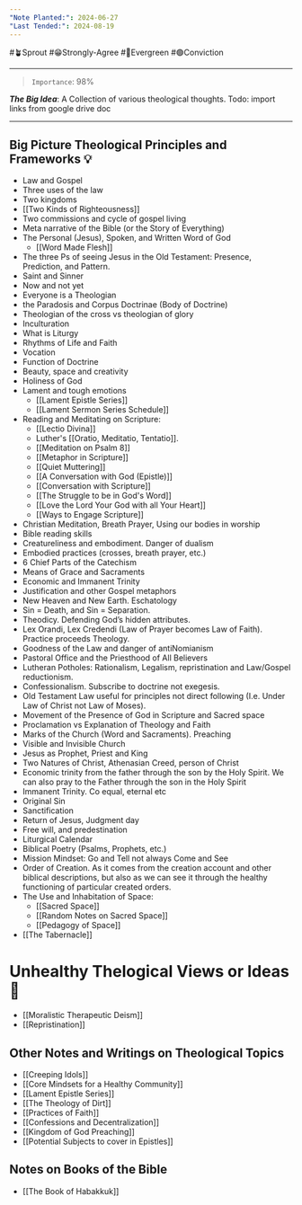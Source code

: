 ```yaml
---
"Note Planted:": 2024-06-27
"Last Tended:": 2024-08-19
---
```

#🪴Sprout  #😁Strongly-Agree  #🌲Evergreen  #🟢Conviction 
****
>`Importance`: 98%
 
***The Big Idea***: A Collection of various theological thoughts.
Todo: import links from google drive doc

* * *
## Big Picture Theological Principles and Frameworks 💡

- Law and Gospel
- Three uses of the law
- Two kingdoms
- [[Two Kinds of Righteousness]]
- Two commissions and cycle of gospel living
- Meta narrative of the Bible (or the Story of Everything)
- The Personal (Jesus), Spoken, and Written Word of God
	- [[Word Made Flesh]]
- The three Ps of seeing Jesus in the Old Testament: Presence, Prediction, and Pattern. 
- Saint and Sinner
- Now and not yet
- Everyone is a Theologian
- the Paradosis and Corpus Doctrinae (Body of Doctrine)
- Theologian of the cross vs theologian of glory
- Inculturation
- What is Liturgy
- Rhythms of Life and Faith
- Vocation
- Function of Doctrine
- Beauty, space and creativity
- Holiness of God
- Lament and tough emotions
	- [[Lament Epistle Series]]
	- [[Lament Sermon Series Schedule]]
- Reading and Meditating on Scripture: 
	- [[Lectio Divina]]
	- Luther's [[Oratio, Meditatio, Tentatio]]. 
	- [[Meditation on Psalm 8]]
	- [[Metaphor in Scripture]]
	- [[Quiet Muttering]]
	- [[A Conversation with God (Epistle)]]
	- [[Conversation with Scripture]]
	- [[The Struggle to be in God's Word]]
	- [[Love the Lord Your God with all Your Heart]]
	- [[Ways to Engage Scripture]]
- Christian Meditation, Breath Prayer, Using our bodies in worship
- Bible reading skills
- Creatureliness and embodiment. Danger of dualism 
- Embodied practices (crosses, breath prayer, etc.)
- 6 Chief Parts of the Catechism
- Means of Grace and Sacraments
- Economic and Immanent Trinity 
- Justification and other Gospel metaphors
- New Heaven and New Earth. Eschatology  
- Sin = Death, and Sin = Separation. 
- Theodicy. Defending God’s hidden attributes. 
- Lex Orandi, Lex Credendi (Law of Prayer becomes Law of Faith). Practice proceeds Theology.
- Goodness of the Law and danger of antiNomianism 
- Pastoral Office and the Priesthood of All Believers
- Lutheran Potholes: Rationalism, Legalism, repristination and Law/Gospel reductionism.
- Confessionalism. Subscribe to doctrine not exegesis.
- Old Testament Law useful for principles not direct following (I.e. Under Law of Christ not Law of Moses).
- Movement of the Presence of God in Scripture and Sacred space
- Proclamation vs Explanation of Theology and Faith
- Marks of the Church (Word and Sacraments). Preaching
- Visible and Invisible Church
- Jesus as Prophet, Priest and King
- Two Natures of Christ, Athenasian Creed, person of Christ
- Economic trinity from the father through the son by the Holy Spirit. We can also pray to the Father through the son in the Holy Spirit 
- Immanent Trinity. Co equal, eternal etc 
- Original Sin
- Sanctification
- Return of Jesus, Judgment day
- Free will, and predestination 
- Liturgical Calendar 
- Biblical Poetry (Psalms, Prophets, etc.)
- Mission Mindset: Go and Tell not always Come and See
- Order of Creation. As it comes from the creation account and other biblical descriptions, but also as we can see it through the healthy functioning of particular created orders. 
- The Use and Inhabitation of Space:
	- [[Sacred Space]]
	- [[Random Notes on Sacred Space]]
	- [[Pedagogy of Space]]
- [[The Tabernacle]]

# Unhealthy Thelogical Views or Ideas 🤢

- [[Moralistic Therapeutic Deism]]
- [[Repristination]]
## Other Notes and Writings on Theological Topics

- [[Creeping Idols]]
- [[Core Mindsets for a Healthy Community]]
- [[Lament Epistle Series]]
- [[The Theology of Dirt]]
- [[Practices of Faith]]
- [[Confessions and Decentralization]]
- [[Kingdom of God Preaching]]
- [[Potential Subjects to cover in Epistles]]

## Notes on Books of the Bible 

- [[The Book of Habakkuk]]